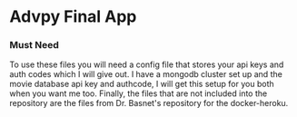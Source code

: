 # Advpy Final App


### Must Need

To use these files you will need a config file that stores your api keys and auth codes which I will give out. I have a mongodb cluster set up and the movie database api key and authcode, I will get this setup for you both when you want me too. Finally, the files that are not included into the repository are the files from Dr. Basnet's repository for the docker-heroku.
